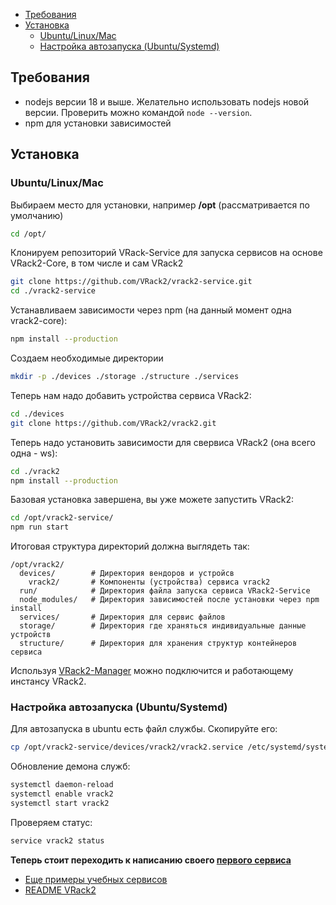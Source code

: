 - [Требования](#требования)
- [Установка](#установка)
  - [Ubuntu/Linux/Mac](#ubuntulinuxmac)
  - [Настройка автозапуска (Ubuntu/Systemd)](#настройка-автозапуска-ubuntusystemd)

## Требования

* nodejs версии 18 и выше. Желательно использовать nodejs новой версии. Проверить можно командой `node --version`.
* npm для установки зависимостей
  
## Установка

### Ubuntu/Linux/Mac

Выбираем место для установки, например **/opt** (рассматривается по умолчанию)

```bash
cd /opt/
```

Клонируем репозиторий VRack-Service для запуска сервисов на основе VRack2-Core, в том числе и сам VRack2
```bash
git clone https://github.com/VRack2/vrack2-service.git
cd ./vrack2-service
```

Устанавливаем зависимости через npm (на данный момент одна vrack2-core): 

```bash
npm install --production
```

Создаем необходимые директории
```bash
mkdir -p ./devices ./storage ./structure ./services
```

Теперь нам надо добавить устройства сервиса VRack2:

```bash
cd ./devices
git clone https://github.com/VRack2/vrack2.git
```
Теперь надо установить зависимости для свервиса VRack2 (она всего одна - ws):

```bash
cd ./vrack2
npm install --production
```

Базовая установка завершена, вы уже можете запустить VRack2:

```bash
cd /opt/vrack2-service/
npm run start 
```

Итоговая структура директорий должна выглядеть так:

```
/opt/vrack2/
  devices/        # Директория вендоров и устройсв
    vrack2/       # Компоненты (устройства) сервиса vrack2
  run/            # Директория файла запуска сервиса VRack2-Service
  node_modules/   # Директория зависимостей после установки через npm install
  services/       # Директория для сервис файлов
  storage/        # Директория где храняться индивидуальные данные устройств
  structure/      # Директория для хранения структур контейнеров сервиса
```

Используя [VRack2-Manager](https://github.com/VRack2/vrack2-manager) можно подключится и работающему инстансу VRack2.

### Настройка автозапуска (Ubuntu/Systemd)

Для автозапуска в ubuntu есть файл службы. Скопируйте его:

```bash
cp /opt/vrack2-service/devices/vrack2/vrack2.service /etc/systemd/system/
```

Обновление демона служб:
```bash
systemctl daemon-reload
systemctl enable vrack2
systemctl start vrack2
```
Проверяем статус:

```bash
service vrack2 status
```

**Теперь стоит переходить к написанию своего [первого сервиса](./FirstService.md)**

- [Еще примеры учебных сервисов](https://github.com/VRack2/vrack2-example)
- [README VRack2](../README.md)